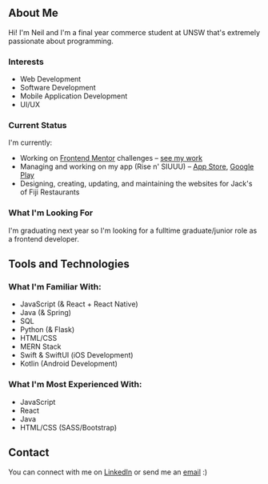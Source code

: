 ## About Me

Hi! I'm Neil and I'm a final year commerce student at UNSW that's extremely passionate about programming.

### Interests
- Web Development
- Software Development
- Mobile Application Development
- UI/UX

### Current Status
I'm currently:
- Working on [Frontend Mentor](https://www.frontendmentor.io/home) challenges – [see my work](https://github.com/nkhatri7/Frontend-Mentor-Challenges)
- Managing and working on my app (Rise n' SIUUU) – [App Store](https://apps.apple.com/app/rise-n-siuuu/id1604010390), [Google Play](https://play.google.com/store/apps/details?id=com.neilkhatri.risensiuuu)
- Designing, creating, updating, and maintaining the websites for Jack's of Fiji Restaurants

### What I'm Looking For
I'm graduating next year so I'm looking for a fulltime graduate/junior role as a frontend developer.

## Tools and Technologies

### What I'm Familiar With:
- JavaScript (& React + React Native)
- Java (& Spring)
- SQL
- Python (& Flask)
- HTML/CSS
- MERN Stack
- Swift & SwiftUI (iOS Development)
- Kotlin (Android Development)

### What I'm Most Experienced With:
- JavaScript
- React
- Java
- HTML/CSS (SASS/Bootstrap)

## Contact
You can connect with me on [LinkedIn](https://www.linkedin.com/in/neilkhatri/) or send me an [email](mailto:neil.khatri@gmail.com) :)
